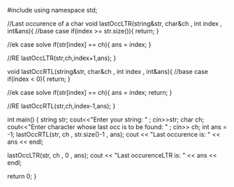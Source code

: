 #include <iostream>
using namespace std;

//Last occurence of a char
void lastOccLTR(string&str, char&ch , int index , int&ans){
  //base case
   if(index >= str.size()){
     return;
   }

   //ek case solve
   if(str[index] == ch){
     ans = index;
   }

   //RE
   lastOccLTR(str,ch,index+1,ans);
 }


void lastOccRTL(string&str, char&ch , int index , int&ans){
  //base case
  if(index < 0){
    return;
  }

  //ek case solve
  if(str[index] == ch){
    ans = index;
    return;
  }

  //RE
    lastOccRTL(str,ch,index-1,ans);
}

int main() {
  string str;
  cout<<"Enter your string: " ;
  cin>>str;
  char ch;
  cout<<"Enter character whose last occ is to be found: " ;
  cin>> ch;
  int ans = -1;
  lastOccRTL(str, ch , str.size()-1 , ans);
  cout << "Last occurence is: " << ans << endl;

  lastOccLTR(str, ch , 0 , ans);
  cout << "Last occurenceLTR is: " << ans << endl;

  return 0;
}
